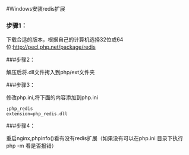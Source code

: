 #Windows安装redis扩展

### 步骤1：

下载合适的版本，根据自己的计算机选择32位或64位:http://pecl.php.net/package/redis 

###步骤2：

解压后将.dll文件拷入到php/ext文件夹

###步骤3：

修改php.ini,将下面的内容添加到php.ini

```
;php_redis
extension=php_redis.dll
```

###步骤4：

重启nginx,phpinfo()看有没有redis扩展（如果没有可以在php.ini 目录下执行 php -m 看是否报错）


